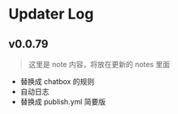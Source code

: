 # Updater Log

## v0.0.79

> 这里是 note 内容，将放在更新的 notes 里面

- 替换成 chatbox 的规则
- 自动日志
- 替换成 publish.yml 简要版
